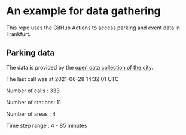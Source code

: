 # An example for data gathering

This repo uses the GitHub Actions to access parking and event data in Frankfurt.

## Parking data
The data is provided by the [open data collection of the city](https://www.offenedaten.frankfurt.de/).

The last call was at 2021-06-28 14:32:01 UTC

Number of calls   : 333

Number of stations:  11

Number of areas   :   4

Time step range   :   4 -  85 minutes


